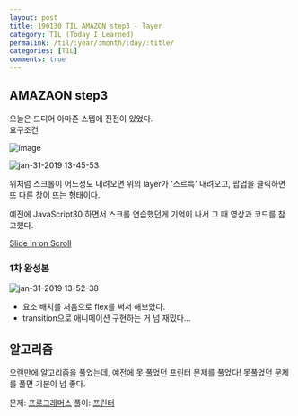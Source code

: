 ```yaml
---
layout: post
title: 190130 TIL AMAZON step3 - layer
category: TIL (Today I Learned)
permalink: /til/:year/:month/:day/:title/
categories: [TIL]
comments: true
---
```


## **AMAZAON step3** 

오늘은 드디어 아마존 스텝에 진전이 있었다.  
요구조건 

![image](https://user-images.githubusercontent.com/40848630/52030361-ca21ae00-255a-11e9-8cbf-4d7013198d0a.png)

![jan-31-2019 13-45-53](https://user-images.githubusercontent.com/40848630/52031183-9ba5d200-255e-11e9-9851-2b1fe8f657dc.gif)

위처럼 스크롤이 어느정도 내려오면 위의 layer가 '스르륵' 내려오고, 팝업을 클릭하면 또 다른 창이 뜨는 형태이다.  

예전에 JavaScript30 하면서 스크롤 연습했던게 기억이 나서 그 때 영상과 코드를 참고했다. 

[Slide In on Scroll](https://courses.wesbos.com/account/access/5bf3c9d4451ee255183f0675/view/194129405)

### 1차 완성본

![jan-31-2019 13-52-38](https://user-images.githubusercontent.com/40848630/52031383-92693500-255f-11e9-9bc7-7323e5131001.gif)

- 요소 배치를 처음으로 flex를 써서 해보았다.
- transition으로 애니메이션 구현하는 거 넘 재밌다... 

## **알고리즘** 

오랜만에 알고리즘을 풀었는데, 예전에 못 풀었던 프린터 문제를 풀었다! 못풀었던 문제를 풀면 기분이 넘 좋다. 


문제: [프로그래머스](https://programmers.co.kr/learn/courses/30/lessons/42587?language=javascript) 풀이: [프린터](https://gist.github.com/developersoom/7639c731132ca9c60eaf7758a42f9560)

